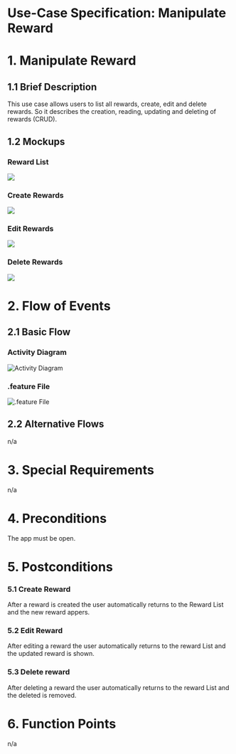 # Use-Case Specification: Manipulate Reward

# 1. Manipulate Reward

## 1.1 Brief Description
This use case allows users to list all rewards, create, edit and delete rewards. So it describes the creation, reading, updating and deleting of rewards (CRUD).



## 1.2 Mockups
### Reward List
![](PNGs/UC-Reward-List.png)
### Create Rewards
![](PNGs/UC-Add_Task.png)
### Edit Rewards
![](PNGs/UC-Edit_Task.png)
### Delete Rewards
![](PNGs/UC-Delete_Task.png)



# 2. Flow of Events

## 2.1 Basic Flow

### Activity Diagram

![Activity Diagram](PNGs/AC_Add_Reward.png)

### .feature File

![.feature File](../FeatureFile/ff_Buy_Rewards.png)


## 2.2 Alternative Flows
n/a

# 3. Special Requirements
n/a

# 4. Preconditions

The app must be open.

# 5. Postconditions

### 5.1 Create Reward
After a reward is created the user automatically returns to the Reward List and the new reward appers.
### 5.2 Edit Reward
After editing a reward the user automatically returns to the reward List and the updated reward is shown.
### 5.3 Delete reward
After deleting a reward the user automatically returns to the reward List and the deleted is removed.

# 6. Function Points
n/a